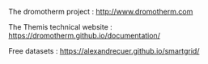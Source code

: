 The dromotherm project : http://www.dromotherm.com

The Themis technical website : https://dromotherm.github.io/documentation/

Free datasets : https://alexandrecuer.github.io/smartgrid/
